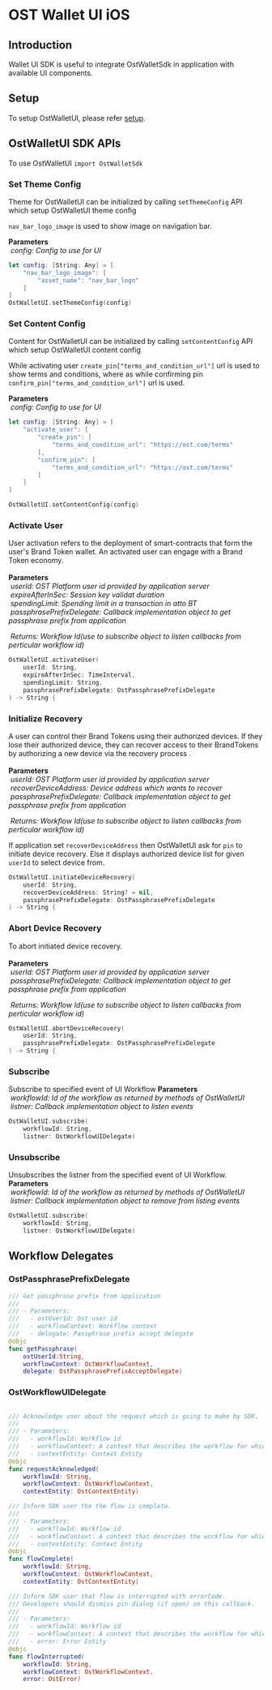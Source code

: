 # OST Wallet UI iOS

## Introduction

Wallet UI SDK is useful to integrate OstWalletSdk in application with available UI components.

## Setup

To setup OstWalletUI, please refer [setup](../../README.md#setup).

## OstWalletUI SDK APIs
To use OstWalletUI `import OstWalletSdk`

### Set Theme Config

Theme for OstWalletUI can be initialized by calling `setThemeConfig` API which setup OstWalletUI theme config

`nav_bar_logo_image` is used to show image on navigation bar.

**Parameters**<br/>
&nbsp;_config: Config to use for UI_<br/>

```Swift
let config: [String: Any] = [
    "nav_bar_logo_image": [
        "asset_name": "nav_bar_logo"
    ]
]
OstWalletUI.setThemeConfig(config)
```

### Set Content Config

Content for OstWalletUI can be initialized by calling `setContentConfig` API which  setup OstWalletUI content config

While activating user `create_pin["terms_and_condition_url"]` url is used to show terms and conditions, where as while confirming pin `confirm_pin["terms_and_condition_url"]` url is used.

**Parameters**<br/>
&nbsp;_config: Config to use for UI_<br/>

```Swift
let config: [String: Any] = [
    "activate_user": [
        "create_pin": [
            "terms_and_condition_url": "https://ost.com/terms"
        ],
        "confirm_pin": [
            "terms_and_condition_url": "https://ost.com/terms"
        ]
    ]
]

OstWalletUI.setContentConfig(config)
```

### Activate User

User activation refers to the deployment of smart-contracts that form the user's Brand Token wallet. An activated user can engage with a Brand Token economy.<br/><br/>
**Parameters**<br/>
&nbsp;_userId: OST Platform user id provided by application server_<br/>
&nbsp;_expireAfterInSec: Session key validat duration_<br/>
&nbsp;_spendingLimit: Spending limit in a transaction in atto BT_<br/>
&nbsp;_passphrasePrefixDelegate: Callback implementation object to get passphrase prefix from application_<br/>

&nbsp;_Returns: Workflow Id(use to subscribe object to listen callbacks from perticular workflow id)_<br/>

```Swift
OstWalletUI.activateUser(
    userId: String,
    expireAfterInSec: TimeInterval,
    spendingLimit: String,
    passphrasePrefixDelegate: OstPassphrasePrefixDelegate
) -> String {
```

### Initialize Recovery

A user can control their Brand Tokens using their authorized devices. If they lose their authorized device, they can recover access to their BrandTokens by authorizing a new device via the recovery process .<br/><br/>
**Parameters**<br/>
&nbsp;_userId: OST Platform user id provided by application server_<br/>
&nbsp;_recoverDeviceAddress: Device address which wants to recover_<br/>
&nbsp;_passphrasePrefixDelegate: Callback implementation object to get passphrase prefix from application_<br/>

&nbsp;_Returns: Workflow Id(use to subscribe object to listen callbacks from perticular workflow id)_<br/>

If application set `recoverDeviceAddress` then OstWalletUI ask for `pin` to initiate device recovery. Else it displays authorized device list for given `userId` to select device from. 

```Swift
OstWalletUI.initiateDeviceRecovery(
    userId: String,
    recoverDeviceAddress: String? = nil,
    passphrasePrefixDelegate: OstPassphrasePrefixDelegate
) -> String {
```

### Abort Device Recovery

To abort initiated device recovery.<br/><br/>
**Parameters**<br/>
&nbsp;_userId: OST Platform user id provided by application server_<br/>
&nbsp;_passphrasePrefixDelegate: Callback implementation object to get passphrase prefix from application_<br/>

&nbsp;_Returns: Workflow Id(use to subscribe object to listen callbacks from perticular workflow id)_<br/>

```Swift
OstWalletUI.abortDeviceRecovery(
    userId: String,
    passphrasePrefixDelegate: OstPassphrasePrefixDelegate
) -> String {
```


### Subscribe 

Subscribe to specified event of UI Workflow
**Parameters**<br/>
&nbsp;_workflowId: Id of the workflow as returned by methods of OstWalletUI_<br/>
&nbsp;_listner: Callback implementation object to listen events_<br/>

```Swift
OstWalletUI.subscribe(
    workflowId: String,
    listner: OstWorkflowUIDelegate)
```

### Unsubscribe

Unsubscribes the listner from the specified event of UI Workflow.
**Parameters**<br/>
&nbsp;_workflowId: Id of the workflow as returned by methods of OstWalletUI_<br/>
&nbsp;_listner: Callback implementation object to remove from listing events_<br/>

```Swift
OstWalletUI.subscribe(
    workflowId: String,
    listner: OstWorkflowUIDelegate)
```


## Workflow Delegates

### OstPassphrasePrefixDelegate

```Swift
/// Get passphrase prefix from application
///
/// - Parameters:
///   - ostUserId: Ost user id
///   - workflowContext: Workflow context
///   - delegate: Passphrase prefix accept delegate
@objc
func getPassphrase(
    ostUserId:String,
    workflowContext: OstWorkflowContext,
    delegate: OstPassphrasePrefixAcceptDelegate)
```

### OstWorkflowUIDelegate

```Swift

/// Acknowledge user about the request which is going to make by SDK.
///
/// - Parameters:
///   - workflowId: Workflow id
///   - workflowContext: A context that describes the workflow for which the callback was triggered.
///   - contextEntity: Context Entity
@objc
func requestAcknowledged(
    workflowId: String,
    workflowContext: OstWorkflowContext,
    contextEntity: OstContextEntity)
```

```Swift
/// Inform SDK user the the flow is complete.
///
/// - Parameters:
///   - workflowId: Workflow id
///   - workflowContext: A context that describes the workflow for which the callback was triggered.
///   - contextEntity: Context Entity
@objc
func flowComplete(
    workflowId: String,
    workflowContext: OstWorkflowContext,
    contextEntity: OstContextEntity)
```

```Swift
/// Inform SDK user that flow is interrupted with errorCode.
/// Developers should dismiss pin dialog (if open) on this callback.
///
/// - Parameters:
///   - workflowId: Workflow id
///   - workflowContext: A context that describes the workflow for which the callback was triggered.
///   - error: Error Entity
@objc
func flowInterrupted(
    workflowId: String,
    workflowContext: OstWorkflowContext,
    error: OstError)
```
